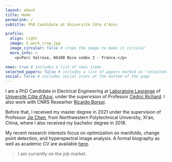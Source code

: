 ```yaml
---
layout: about
title: Home
permalink: /
subtitle: PhD Candidate at Université Côte d'Azur

profile:
  align: right
  image: X_work_crop.jpg
  image_circular: false # crops the image to make it circular
  more_info: >
    <p>Parc Valrose, 06108 Nice cedex 2 - France.</p>

news: true # includes a list of news items
selected_papers: false # includes a list of papers marked as "selected={true}"
social: false # includes social icons at the bottom of the page
---
```


I am a PhD Candidate in Electrical Engineering at <a href="https://lagrange.oca.eu/fr/accueil-lagrange/">Laboratoire Lagrange</a> of <a href="https://univ-cotedazur.fr/">Université Côte d'Azur</a>, under the supervision of Professor <a href="https://www.cedric-richard.fr/">Cédric Richard</a>. I also work with CNRS Researher <a href="https://ricardoborsoi.github.io/">Ricardo Borsoi</a>.

Before that, I received my master degree in 2021 under the supervision of Professor <a href="https://www.jie-chen.com/">Jie Chen</a>, from Northwestern Polytechnical University, Xi’an, China, where I also received my bachelor degree in 2018.

My recent research interests focus on optimization on manifolds, change point detection, and hyperspectral image analysis. A formal biography as well as academic CV are available <a href="https://xiuheng-wang.github.io/assets/pdf/cv_xiuheng_wang.pdf">here</a>.

> I am currently on the job market.